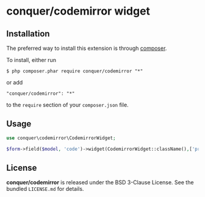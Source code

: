 conquer/codemirror widget
=================


## Installation

The preferred way to install this extension is through [composer](http://getcomposer.org/download/). 

To install, either run

```
$ php composer.phar require conquer/codemirror "*"
```
or add

```
"conquer/codemirror": "*"
```

to the ```require``` section of your `composer.json` file.

## Usage

```php
use conquer\codemirror\CodemirrorWidget;

$form->field($model, 'code')->widget(CodemirrorWidget::className(),['preset'=>'php', 'options'=>['rows' => 20]]);

```

## License

**conquer/codemirror** is released under the BSD 3-Clause License. See the bundled `LICENSE.md` for details.
